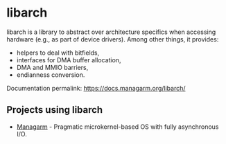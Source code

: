 # libarch

libarch is a library to abstract over architecture specifics when accessing hardware (e.g., as part of device drivers).
Among other things, it provides:
- helpers to deal with bitfields,
- interfaces for DMA buffer allocation,
- DMA and MMIO barriers,
- endianness conversion.

Documentation permalink: <https://docs.managarm.org/libarch/>

## Projects using libarch

 - [Managarm](https://managarm.org) - Pragmatic microkernel-based OS with fully asynchronous I/O.
